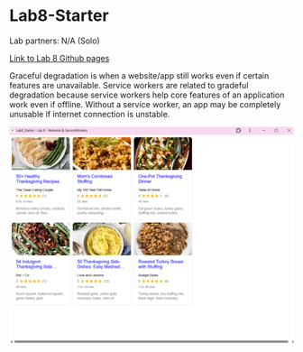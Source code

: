 # Lab8-Starter
Lab partners: N/A (Solo)

[Link to Lab 8 Github pages](https://audreyelizabethf.github.io/Lab8_Starter/)

Graceful degradation is when a website/app still works even if certain features are unavailable. Service workers are related to gradeful degradation because service workers help core features of an application work even if offline. Without a service worker, an app may be completely unusable if internet connection is unstable.

![Screenshot of app.](pwa.png)
